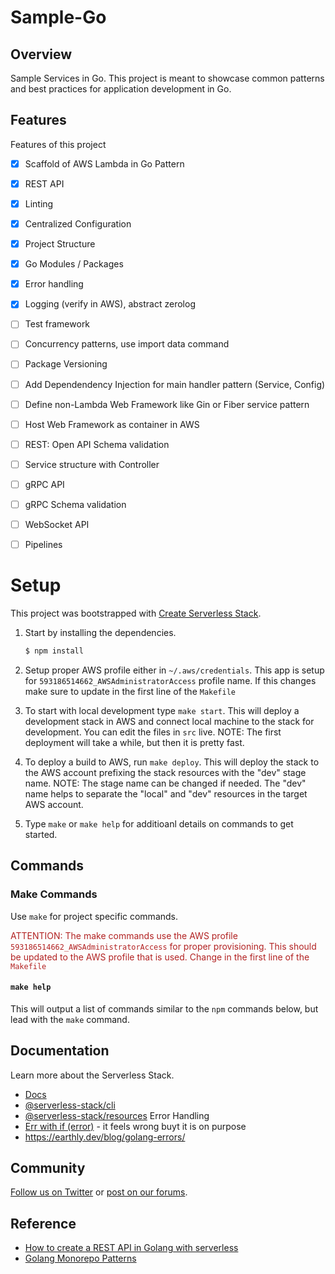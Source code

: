 # Sample-Go

## Overview

Sample Services in Go. This project is meant to showcase common patterns and best practices for application development in Go.

## Features

Features of this project

* [x] Scaffold of AWS Lambda in Go Pattern
* [x] REST API
* [x] Linting
* [x] Centralized Configuration
* [x] Project Structure
* [x] Go Modules / Packages
* [x] Error handling 
* [x] Logging (verify in AWS), abstract zerolog
* [ ] Test framework
* [ ] Concurrency patterns, use import data command
* [ ] Package Versioning
* [ ] Add Dependendency Injection for main handler pattern (Service, Config)
* [ ] Define non-Lambda Web Framework like Gin or Fiber service pattern
* [ ] Host Web Framework as container in AWS 
* [ ] REST: Open API Schema validation
* [ ] Service structure with Controller
* [ ] gRPC API
* [ ] gRPC Schema validation
* [ ] WebSocket API
* [ ] Pipelines



# Setup

This project was bootstrapped with [Create Serverless Stack](https://docs.serverless-stack.com/packages/create-serverless-stack).

1. Start by installing the dependencies.

    ```bash
    $ npm install
    ```

2. Setup proper AWS profile either in `~/.aws/credentials`. This app is setup for `593186514662_AWSAdministratorAccess` profile name. If this changes make sure to update in the first line of the `Makefile`

3. To start with local development type `make start`. This will deploy a development stack in AWS and connect local machine to the stack for development. You can edit the files in `src` live. NOTE: The first deployment will take a while, but then it is pretty fast.
4. To deploy a build to AWS, run `make deploy`. This will deploy the stack to the AWS account prefixing the stack resources with the "dev" stage name. NOTE: The stage name can be changed if needed. The "dev" name helps to separate the "local" and "dev" resources in the target AWS account.
4. Type `make` or `make help` for additioanl details on commands to get started.


## Commands

### Make Commands

Use `make` for project specific commands.

<span style="color:firebrick">ATTENTION: The make commands use the AWS profile `593186514662_AWSAdministratorAccess` for proper provisioning. This should be updated to the AWS profile that is used. Change in the first line of the `Makefile`</span>

#### `make help`

This will output a list of commands similar to the `npm` commands below, but lead with the `make` command.



## Documentation

Learn more about the Serverless Stack.
- [Docs](https://docs.serverless-stack.com)
- [@serverless-stack/cli](https://docs.serverless-stack.com/packages/cli)
- [@serverless-stack/resources](https://docs.serverless-stack.com/packages/resources)
Error Handling
- [Err with if (error)](https://www.bacancytechnology.com/blog/golang-error-handling) - it feels wrong buyt it is on purpose
- https://earthly.dev/blog/golang-errors/


## Community

[Follow us on Twitter](https://twitter.com/ServerlessStack) or [post on our forums](https://discourse.serverless-stack.com).


## Reference

* [How to create a REST API in Golang with serverless](https://serverless-stack.com/examples/how-to-create-a-rest-api-in-golang-with-serverless.html) 
* [Golang Monorepo Patterns](https://earthly.dev/blog/golang-monorepo/)

